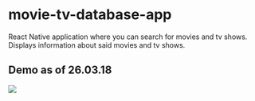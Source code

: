 # movie-tv-database-app
React Native application where you can search for movies and tv shows. Displays information about said movies and tv shows. 

## Demo as of 26.03.18

![](https://github.com/osteinnes/movie-tv-database-app/blob/master/MaSlib/src/assets/demo/movie-demo4.gif?raw=true)

